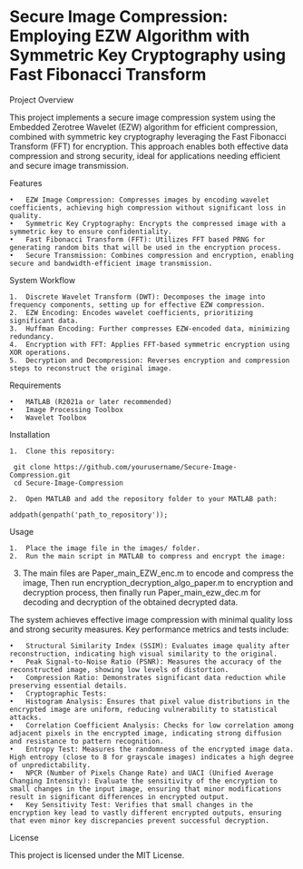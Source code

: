 # **Secure Image Compression: Employing EZW Algorithm with Symmetric Key Cryptography using Fast Fibonacci Transform**

Project Overview

This project implements a secure image compression system using the Embedded Zerotree Wavelet (EZW) algorithm for efficient compression, combined with symmetric key cryptography leveraging the Fast Fibonacci Transform (FFT) for encryption. This approach enables both effective data compression and strong security, ideal for applications needing efficient and secure image transmission.

Features

	•	EZW Image Compression: Compresses images by encoding wavelet coefficients, achieving high compression without significant loss in quality.
	•	Symmetric Key Cryptography: Encrypts the compressed image with a symmetric key to ensure confidentiality.
	•	Fast Fibonacci Transform (FFT): Utilizes FFT based PRNG for generating random bits that will be used in the encryption process.
	•	Secure Transmission: Combines compression and encryption, enabling secure and bandwidth-efficient image transmission.

System Workflow

	1.	Discrete Wavelet Transform (DWT): Decomposes the image into frequency components, setting up for effective EZW compression.
	2.	EZW Encoding: Encodes wavelet coefficients, prioritizing significant data.
	3.	Huffman Encoding: Further compresses EZW-encoded data, minimizing redundancy.
	4.	Encryption with FFT: Applies FFT-based symmetric encryption using XOR operations.
	5.	Decryption and Decompression: Reverses encryption and compression steps to reconstruct the original image.

Requirements

	•	MATLAB (R2021a or later recommended)
	•	Image Processing Toolbox
	•	Wavelet Toolbox

 Installation

 	1.	Clone this repository:
```
 git clone https://github.com/yourusername/Secure-Image-Compression.git
 cd Secure-Image-Compression
```

	2.	Open MATLAB and add the repository folder to your MATLAB path:
 ```
addpath(genpath('path_to_repository'));
```

Usage

	1.	Place the image file in the images/ folder.
	2.	Run the main script in MATLAB to compress and encrypt the image:
  3.  The main files are Paper_main_EZW_enc.m to encode and compress the image, Then run encryption_decryption_algo_paper.m to encryption and decryption process, then finally run Paper_main_ezw_dec.m for decoding and decryption of the obtained decrypted data.

The system achieves effective image compression with minimal quality loss and strong security measures. Key performance metrics and tests include:

	•	Structural Similarity Index (SSIM): Evaluates image quality after reconstruction, indicating high visual similarity to the original.
	•	Peak Signal-to-Noise Ratio (PSNR): Measures the accuracy of the reconstructed image, showing low levels of distortion.
	•	Compression Ratio: Demonstrates significant data reduction while preserving essential details.
	•	Cryptographic Tests:
	•	Histogram Analysis: Ensures that pixel value distributions in the encrypted image are uniform, reducing vulnerability to statistical attacks.
	•	Correlation Coefficient Analysis: Checks for low correlation among adjacent pixels in the encrypted image, indicating strong diffusion and resistance to pattern recognition.
	•	Entropy Test: Measures the randomness of the encrypted image data. High entropy (close to 8 for grayscale images) indicates a high degree of unpredictability.
	•	NPCR (Number of Pixels Change Rate) and UACI (Unified Average Changing Intensity): Evaluate the sensitivity of the encryption to small changes in the input image, ensuring that minor modifications result in significant differences in encrypted output.
	•	Key Sensitivity Test: Verifies that small changes in the encryption key lead to vastly different encrypted outputs, ensuring that even minor key discrepancies prevent successful decryption.

License

This project is licensed under the MIT License.

